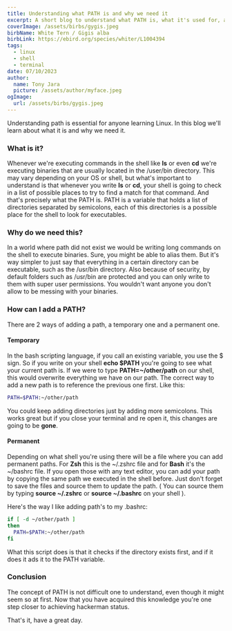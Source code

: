 ```yaml
---
title: Understanding what PATH is and why we need it
excerpt: A short blog to understand what PATH is, what it's used for, and how to use it in Linux.
coverImage: /assets/birbs/gygis.jpeg
birbName: White Tern / Gigis alba
birbLink: https://ebird.org/species/whiter/L1004394
tags:
  - linux
  - shell
  - terminal
date: 07/10/2023
author:
  name: Tony Jara
  picture: /assets/author/myface.jpeg
ogImage:
  url: /assets/birbs/gygis.jpeg
---
```


Understanding path is essential for anyone learning Linux. In this blog we'll learn about what it is and why we need it.

### What is it?

Whenever we're executing commands in the shell like **ls** or even **cd** we're executing binaries that are usually located in the /user/bin directory. This may vary depending on your OS or shell, but what's important to understand is that whenever you write **ls** or **cd**, your shell is going to check in a list of possible places to try to find a match for that command. And that's precisely what the PATH is. PATH is a variable that holds a list of directories separated by semicolons, each of this directories is a possible place for the shell to look for executables.

### Why do we need this?

In a world where path did not exist we would be writing long commands on the shell to execute binaries. Sure, you might be able to alias them. But it's way simpler to just say that everything in a certain directory can be executable, such as the /usr/bin directory.
Also because of security, by default folders such as /usr/bin are protected and you can only write to them with super user permissions. You wouldn't want anyone you don't allow to be messing with your binaries.

### How can I add a PATH?

There are 2 ways of adding a path, a temporary one and a permanent one.

#### Temporary

In the bash scripting language, if you call an existing variable, you use the $ sign. So if you write on your shell **echo $PATH** you're going to see what your current path is.
If we were to type **PATH=~/other/path** on our shell, this would overwrite everything we have on our path. The correct way to add a new path is to reference the previous one first. Like this:

```bash
PATH=$PATH:~/other/path
```

You could keep adding directories just by adding more semicolons. This works great but if you close your terminal and re open it, this changes are going to be **gone**.

#### Permanent

Depending on what shell you're using there will be a file where you can add permanent paths. For **Zsh** this is the ~/.zshrc file and for **Bash** it's the ~/bashrc file. If you open those with any text editor, you can add your path by copying the same path we executed in the shell before. Just don't forget to save the files and source them to update the path. ( You can source them by typing **source ~/.zshrc** or **source ~/.bashrc** on your shell ).

Here's the way I like adding path's to my .bashrc:

```bash
if [ -d ~/other/path ]
then
  PATH=$PATH:~/other/path
fi
```

What this script does is that it checks if the directory exists first, and if it does it ads it to the PATH variable.

### Conclusion

The concept of PATH is not difficult one to understand, even though it might seem so at first. Now that you have acquired this knowledge you're one step closer to achieving hackerman status.

That's it, have a great day.
